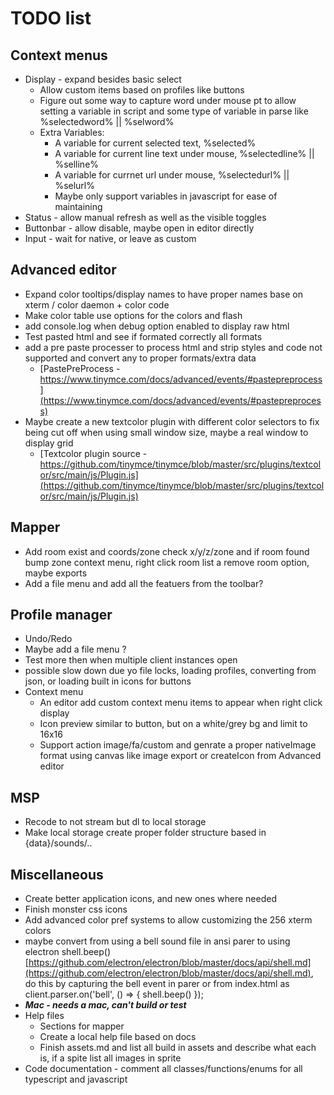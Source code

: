 # TODO list
## Context menus 
* Display - expand besides basic select  
  * Allow custom items based on profiles like buttons
  * Figure out some way to capture word under mouse pt to allow setting a variable in script and some type of variable in parse like %selectedword% || %selword%
  * Extra Variables:
    * A variable for current selected text, %selected%
    * A variable for current line text under mouse, %selectedline% || %selline%
    * A variable for currnet url under mouse, %selectedurl% || %selurl%
    * Maybe only support variables in javascript for ease of maintaining
* Status - allow manual refresh as well as the visible toggles
* Buttonbar - allow disable, maybe open in editor directly
* Input - wait for native, or leave as custom 
## Advanced editor
* Expand color tooltips/display names to have proper names base on xterm / color daemon + color code   
* Make color table use options for the colors and flash
* add console.log when debug option enabled to display raw html
* Test pasted html and see if formated correctly all formats
* add a pre paste processer to process html and strip styles and code not supported and convert any to proper formats/extra data
  * [PastePreProcess - https://www.tinymce.com/docs/advanced/events/#pastepreprocess](https://www.tinymce.com/docs/advanced/events/#pastepreprocess)
* Maybe create a new textcolor plugin with different color selectors to fix being cut off when using small window size, maybe a real window to display grid
  * [Textcolor plugin source - https://github.com/tinymce/tinymce/blob/master/src/plugins/textcolor/src/main/js/Plugin.js](https://github.com/tinymce/tinymce/blob/master/src/plugins/textcolor/src/main/js/Plugin.js)
## Mapper 
* Add room exist and coords/zone check x/y/z/zone and if room found bump zone context menu, right click room list a remove room option, maybe exports
* Add a file menu and add all the featuers from the toolbar?
## Profile manager
* Undo/Redo
* Maybe add a file menu ?
* Test more then when multiple client instances open
* possible slow down due yo file locks, loading profiles, converting from json, or loading built in icons for buttons
* Context menu
  * An editor add custom context menu items to appear when right click display
  * Icon preview similar to button, but on a white/grey bg and limit to 16x16
  * Support action image/fa/custom and genrate a proper nativeImage format using canvas like image export or createIcon from Advanced editor
## MSP
* Recode to not stream but dl to local storage
* Make local storage create proper folder structure based in {data}/sounds/..
## Miscellaneous
* Create better application icons, and new ones where needed
* Finish monster css icons
* Add advanced color pref systems to allow customizing the 256 xterm colors
* maybe convert from using a bell sound file in ansi parer to using electron shell.beep() [https://github.com/electron/electron/blob/master/docs/api/shell.md](https://github.com/electron/electron/blob/master/docs/api/shell.md), do this by capturing the bell event in parer or from index.html as client.parser.on('bell', ()  => { shell.beep() });
* ***Mac - needs a mac, can't build or test***
* Help files
  * Sections for mapper
  * Create a local help file based on docs
  * Finish assets.md and list all build in assets and describe what each is, if a spite list all images in sprite
* Code documentation - comment all classes/functions/enums for all typescript and javascript
